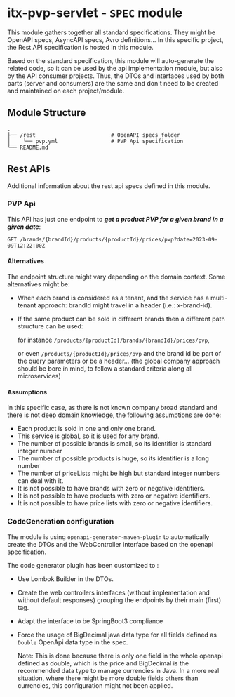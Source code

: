 # itx-pvp-servlet - `SPEC` module

This module gathers together all standard specifications. They might be OpenAPI specs, AsyncAPI specs, Avro definitions...
In this specific project, the Rest API specification is hosted in this module.

Based on the standard specification, this module will auto-generate the related code, so it can be used by the api implementation module, but also by the API consumer projects. Thus, the DTOs and interfaces used by both parts (server and consumers) are the same and don't need to be created and maintained on each project/module.

## Module Structure

    .
    ├── /rest                        # OpenAPI specs folder
    │    └── pvp.yml                 # PVP Api specification
    └── README.md


## Rest APIs

Additional information about the rest api specs defined in this module.

### PVP Api

This API has just one endpoint to **_get a product PVP for a given brand in a given date_**:

    GET /brands/{brandId}/products/{productId}/prices/pvp?date=2023-09-09T12:22:00Z

#### Alternatives

The endpoint structure might vary depending on the domain context. Some alternatives might be: 

- When each brand is considered as a tenant, and the service has a multi-tenant approach: 
brandId might travel in a header (i.e.: x-brand-id).
- If the same product can be sold in different brands then a different path structure can be used:
  
  for instance `/products/{productId}/brands/{brandId}/prices/pvp`,

  or even `/products/{productId}/prices/pvp` and the brand id be part of the query parameters or be a header... (the global company approach
  should be bore in mind, to follow a standard criteria along all microservices)
        
#### Assumptions

In this specific case, as there is not known company broad standard and there is not deep domain knowledge, the following assumptions are 
done:

- Each product is sold in one and only one brand.
- This service is global, so it is used for any brand.
- The number of possible brands is small, so its identifier is standard integer number
- The number of possible products is huge, so its identifier is a long number                
- The number of priceLists might be high but standard integer numbers can deal with it.
- It is not possible to have brands with zero or negative identifiers.
- It is not possible to have products with zero or negative identifiers.
- It is not possible to have price lists with zero or negative identifiers.

### CodeGeneration configuration

The module is using `openapi-generator-maven-plugin` to automatically create the DTOs and the WebController interface based on the openapi
specification.

The code generator plugin has been customized to :

- Use Lombok Builder in the DTOs.
- Create the web controllers interfaces (without implementation and without default responses) grouping the endpoints by their main (first)
tag.
- Adapt the interface to be SpringBoot3 compliance 
- Force the usage of BigDecimal java data type for all fields defined as `Double` OpenApi data type in the spec.
  
  Note: This is done because there is only one field in the whole openapi defined as double, which is the price and 
  BigDecimal is the recommended data type to manage currencies in Java.
  In a more real situation, where there might be more double fields others than currencies, this configuration might not been applied.
